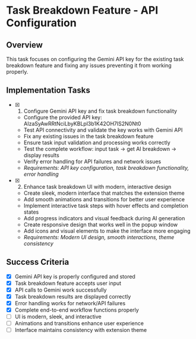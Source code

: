 # Task Breakdown Feature - API Configuration

## Overview

This task focuses on configuring the Gemini API key for the existing task breakdown feature and fixing any issues preventing it from working properly.

## Implementation Tasks

- [x] 1. Configure Gemini API key and fix task breakdown functionality






  - Configure the provided API key: AIzaSyAwRRtNciLbyKBLpl3b1K42OH7IS2N0Nt0
  - Test API connectivity and validate the key works with Gemini API
  - Fix any existing issues in the task breakdown feature
  - Ensure task input validation and processing works correctly
  - Test the complete workflow: input task → get AI breakdown → display results
  - Verify error handling for API failures and network issues
  - _Requirements: API key configuration, task breakdown functionality, error handling_

- [x] 2. Enhance task breakdown UI with modern, interactive design







  - Create sleek, modern interface that matches the extension theme
  - Add smooth animations and transitions for better user experience
  - Implement interactive task steps with hover effects and completion states
  - Add progress indicators and visual feedback during AI generation
  - Create responsive design that works well in the popup window
  - Add icons and visual elements to make the interface more engaging
  - _Requirements: Modern UI design, smooth interactions, theme consistency_

## Success Criteria

- [x] Gemini API key is properly configured and stored
- [x] Task breakdown feature accepts user input
- [x] API calls to Gemini work successfully
- [x] Task breakdown results are displayed correctly
- [x] Error handling works for network/API failures
- [x] Complete end-to-end workflow functions properly
- [ ] UI is modern, sleek, and interactive
- [ ] Animations and transitions enhance user experience
- [ ] Interface maintains consistency with extension theme